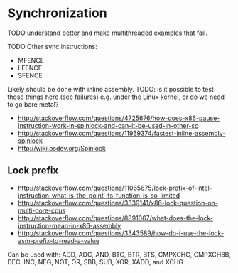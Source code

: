# Synchronization

TODO understand better and make multithreaded examples that fail.

TODO Other sync instructions:

- MFENCE
- LFENCE
- SFENCE

Likely should be done with inline assembly. TODO: is it possible to test those things here (see failures) e.g. under the Linux kernel, or do we need to go bare metal?

- http://stackoverflow.com/questions/4725676/how-does-x86-pause-instruction-work-in-spinlock-and-can-it-be-used-in-other-sc
- http://stackoverflow.com/questions/11959374/fastest-inline-assembly-spinlock
- http://wiki.osdev.org/Spinlock

## Lock prefix

- http://stackoverflow.com/questions/11065675/lock-prefix-of-intel-instruction-what-is-the-point-its-function-is-so-limited
- http://stackoverflow.com/questions/3339141/x86-lock-question-on-multi-core-cpus
- http://stackoverflow.com/questions/8891067/what-does-the-lock-instruction-mean-in-x86-assembly
- http://stackoverflow.com/questions/3343589/how-do-i-use-the-lock-asm-prefix-to-read-a-value

Can be used with: ADD, ADC, AND, BTC, BTR, BTS, CMPXCHG, CMPXCH8B, DEC, INC, NEG, NOT, OR, SBB, SUB, XOR, XADD, and XCHG
